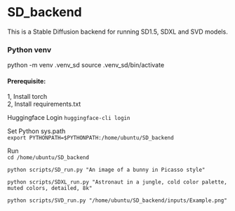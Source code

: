 # SD_backend
This is a Stable Diffusion backend for running SD1.5, SDXL and SVD models. 

### Python venv
python -m venv .venv_sd
source .venv_sd/bin/activate

#### Prerequisite:<br>
1, Install torch<br>
2, Install requirements.txt

Huggingface Login
`huggingface-cli login`

Set Python sys.path<br>
`export PYTHONPATH=$PYTHONPATH:/home/ubuntu/SD_backend`

Run<br>
`cd /home/ubuntu/SD_backend`

`python scripts/SD_run.py "An image of a bunny in Picasso style"`

`python scripts/SDXL_run.py "Astronaut in a jungle, cold color palette, muted colors, detailed, 8k"`

`python scripts/SVD_run.py "/home/ubuntu/SD_backend/inputs/Example.png"`
